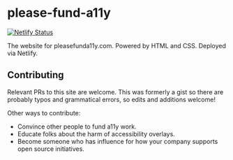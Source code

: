 # please-fund-a11y

[![Netlify Status](https://api.netlify.com/api/v1/badges/706f9952-ccb4-4673-8f26-b637db0671f7/deploy-status)](https://app.netlify.com/sites/fund-a11y/deploys)

The website for pleasefunda11y.com.
Powered by HTML and CSS.
Deployed via Netlify.

## Contributing

Relevant PRs to this site are welcome.
This was formerly a gist so there are probably typos and grammatical errors, so edits and additions welcome!


Other ways to contribute:

* Convince other people to fund a11y work.
* Educate folks about the harm of accessibility overlays.
* Become someone who has influence for how your company supports open source initiatives.
